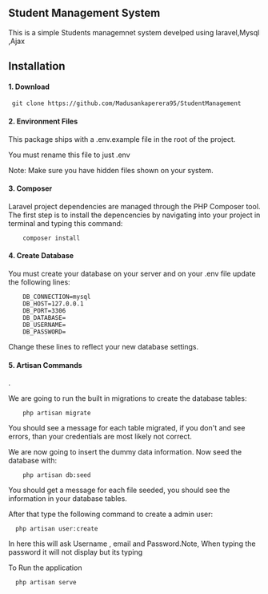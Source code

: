 

## Student Management System

This is a simple Students managemnet system develped using laravel,Mysql ,Ajax


## Installation

#### 1. Download

     git clone https://github.com/Madusankaperera95/StudentManagement

#### 2. Environment Files
This package ships with a .env.example file in the root of the project.

You must rename this file to just .env

Note: Make sure you have hidden files shown on your system.

#### 3. Composer
Laravel project dependencies are managed through the PHP Composer tool. The first step is to install the depencencies by navigating into your project in terminal and typing this command:

        composer install

#### 4. Create Database
You must create your database on your server and on your .env file update the following lines:

        DB_CONNECTION=mysql
        DB_HOST=127.0.0.1
        DB_PORT=3306
        DB_DATABASE=
        DB_USERNAME=
        DB_PASSWORD=

Change these lines to reflect your new database settings.

#### 5. Artisan Commands
.

We are going to run the built in migrations to create the database tables:

        php artisan migrate

You should see a message for each table migrated, if you don't and see errors, than your credentials are most likely not correct.

We are now going to insert the dummy data information.
Now seed the database with:

        php artisan db:seed

You should get a message for each file seeded, you should see the information in your database tables.


After that type the following command to create a admin user:
         
      php artisan user:create
In here this will ask Username , email and Password.Note, When typing the password it will not display but its typing


To Run the application

      php artisan serve
